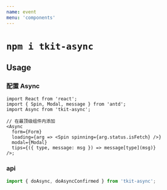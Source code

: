 ```yaml
---
name: event
menu: 'components'
---
```


# `npm i tkit-async`

## Usage

### 配置 Async

```tsx
import React from 'react';
import { Spin, Modal, message } from 'antd';
import Async from 'tkit-async';

// 在最顶级组件内添加
<Async
  form={Form}
  loading={arg => <Spin spinning={arg.status.isFetch} />}
  modal={Modal}
  tips={({ type, message: msg }) => message[type](msg)}
/>;
```

### api

```ts
import { doAsync, doAsyncConfirmed } from 'tkit-async';
```
